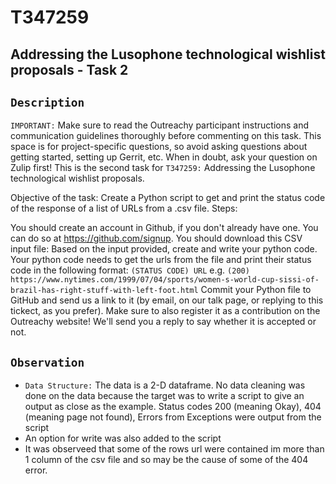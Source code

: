 # T347259
## Addressing the Lusophone technological wishlist proposals - Task 2 
## `Description`
`IMPORTANT:` Make sure to read the Outreachy participant instructions and communication guidelines thoroughly before commenting on this task. This space is for project-specific questions, so avoid asking questions about getting started, setting up Gerrit, etc. When in doubt, ask your question on Zulip first!
This is the second task for `T347259:` Addressing the Lusophone technological wishlist proposals.

Objective of the task: Create a Python script to get and print the status code of the response of a list of URLs from a .csv file.
Steps:

You should create an account in Github, if you don't already have one. You can do so at https://github.com/signup.
You should download this CSV input file: 
Based on the input provided, create and write your python code.
Your python code needs to get the urls from the file and print their status code in the following format:
`(STATUS CODE) URL`
e.g. `(200) https://www.nytimes.com/1999/07/04/sports/women-s-world-cup-sissi-of-brazil-has-right-stuff-with-left-foot.html`
Commit your Python file to GitHub and send us a link to it (by email, on our talk page, or replying to this tickect, as you prefer).
Make sure to also register it as a contribution on the Outreachy website! We'll send you a reply to say whether it is accepted or not.


## `Observation`
* `Data Structure:` The data is a 2-D dataframe. No data cleaning was done on the data because the target was to write a script to give an output as close as the example.
Status codes 200 (meaning Okay), 404 (meaning page not found), Errors from Exceptions were output from the script
* An option for write was also added to the script
* It was observeed that some of the rows url were contained im more than 1 column of the csv file and so may be the cause of some of the 404 error. 
